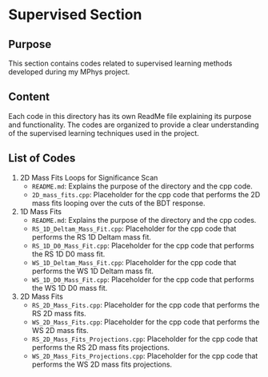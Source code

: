 # Supervised Section

## Purpose

This section contains codes related to supervised learning methods developed during my MPhys project. 

## Content

Each code in this directory has its own ReadMe file explaining its purpose and functionality. The codes are organized to provide a clear understanding of the supervised learning techniques used in the project.

## List of Codes

1. 2D Mass Fits Loops for Significance Scan
   - `README.md`: Explains the purpose of the directory and the cpp code.
   - `2D_mass_fits.cpp`: Placeholder for the cpp code that performs the 2D mass fits looping over the cuts of the BDT response.
2. 1D Mass Fits
   - `README.md`: Explains the purpose of the directory and the cpp codes.
   - `RS_1D_Deltam_Mass_Fit.cpp`: Placeholder for the cpp code that performs the RS 1D Deltam mass fit.
   - `RS_1D_D0_Mass_Fit.cpp`: Placeholder for the cpp code that performs the RS 1D D0 mass fit.
   - `WS_1D_Deltam_Mass_Fit.cpp`: Placeholder for the cpp code that performs the WS 1D Deltam mass fit.
   - `WS_1D_D0_Mass_Fit.cpp`: Placeholder for the cpp code that performs the WS 1D D0 mass fit.
3. 2D Mass Fits
   - `RS_2D_Mass_Fits.cpp`: Placeholder for the cpp code that performs the RS 2D mass fits.
   - `WS_2D_Mass_Fits.cpp`: Placeholder for the cpp code that performs the WS 2D mass fits.
   - `RS_2D_Mass_Fits_Projections.cpp`: Placeholder for the cpp code that performs the RS 2D mass fits projections.
   - `WS_2D_Mass_Fits_Projections.cpp`: Placeholder for the cpp code that performs the WS 2D mass fits projections.
